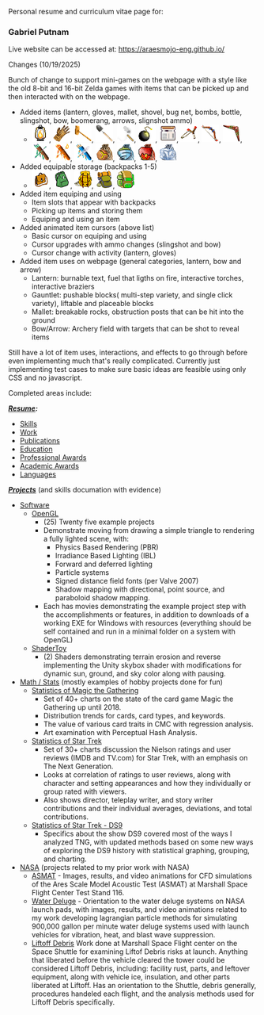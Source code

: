 Personal resume and curriculum vitae page for:

### Gabriel Putnam

Live website can be accessed at: https://araesmojo-eng.github.io/

Changes (10/19/2025)

Bunch of change to support mini-games on the webpage with a style like the old 8-bit and 16-bit Zelda games with items that can be picked up and then interacted with on the webpage.

- Added items (lantern, gloves, mallet, shovel, bug net, bombs, bottle, slingshot, bow, boomerang, arrows, slignshot ammo)
  - <img src="items/item_lantern2_icn.png">, <img src="items/item_glove2_icn.png">, <img src="items/item_mallet_icn.png">, <img src="items/item_shovel_icn.png">, <img src="items/item_bug_net_icn.png">, <img src="items/item_bomb_icn.png">, <img src="items/item_bottle_icn.png">, <img src="items/item_slingshot_icn.png">, <img src="items/item_bow_icn.png">, <img src="items/item_boomerang_icn.png">, <img src="items/item_arrow_quiver_icn.png">, <img src="items/item_arrow_quiver_fire_icn.png">, <img src="items/item_arrow_quiver_lightning_icn.png">, <img src="items/item_seed_deku_bag_icn.png">, <img src="items/item_seed_gale_bag_icn.png">, <img src="items/item_seed_ember_bag_icn.png">, <img src="items/item_ice_cube_bag_icn.png">
- Added equipable storage (backpacks 1-5)
  - <img src="items/backpack_01.png">, <img src="items/backpack_02.png">, <img src="items/backpack_03.png">, <img src="items/backpack_04.png">, <img src="items/backpack_05.png">
- Added item equiping and using
  - Item slots that appear with backpacks
  - Picking up items and storing them
  - Equiping and using an item
- Added animated item cursors (above list)
  - Basic cursor on equiping and using
  - Cursor upgrades with ammo changes (slingshot and bow)
  - Cursor change with activity (lantern, gloves)
- Added item uses on webpage (general categories, lantern, bow and arrow)
  - Lantern: burnable text, fuel that ligths on fire, interactive torches, interactive braziers
  - Gauntlet: pushable blocks( multi-step variety, and single click variety), liftable and placeable blocks
  - Mallet: breakable rocks, obstruction posts that can be hit into the ground
  - Bow/Arrow: Archery field with targets that can be shot to reveal items

Still have a lot of item uses, interactions, and effects to go through before even implementing much that's really complicated.
Currently just implementing test cases to make sure basic ideas are feasible using only CSS and no javascript.

Completed areas include:

***[Resume](https://araesmojo-eng.github.io/index.html#section_resume):***
- [Skills](https://araesmojo-eng.github.io/index.html#rsm_skills_trg)
- [Work](https://araesmojo-eng.github.io/index.html#rsm_work_trg)
- [Publications](https://araesmojo-eng.github.io/index.html#rsm_publications_trg)
- [Education](https://araesmojo-eng.github.io/index.html#rsm_education_trg)
- [Professional Awards](https://araesmojo-eng.github.io/index.html#rsm_prof_awards_trg)
- [Academic Awards](https://araesmojo-eng.github.io/index.html#rsm_academic_awards_trg)
- [Languages](https://araesmojo-eng.github.io/index.html#rsm_languages_trg)

***[Projects](https://araesmojo-eng.github.io/index.html#section_projects)*** (and skills documation with evidence)
- [Software](https://araesmojo-eng.github.io/index.html#prj_sftwr_trg)
  - [OpenGL](https://araesmojo-eng.github.io/index.html#prj_sftwr_opengl_trg)
    - (25) Twenty five example projects
    - Demonstrate moving from drawing a simple triangle to rendering a fully lighted scene, with:
      - Physics Based Rendering (PBR)
      - Irradiance Based Lighting (IBL)
      - Forward and deferred lighting
      - Particle systems
      - Signed distance field fonts (per Valve 2007)
      - Shadow mapping with directional, point source, and paraboloid shadow mapping.
    - Each has movies demonstrating the example project step with the accomplishments or features, in addition to downloads of a working EXE for Windows with resources (everything should be self contained and run in a minimal folder on a system with OpenGL)
  - [ShaderToy](https://araesmojo-eng.github.io/index.html#prj_sftwr_shadertoy_trg)
    - (2) Shaders demonstrating terrain erosion and reverse implementing the Unity skybox shader with modifications for dynamic sun, ground, and sky color along with pausing.
- [Math / Stats](https://araesmojo-eng.github.io/index.html#prj_math_trg) (mostly examples of hobby projects done for fun)
  - [Statistics of Magic the Gathering](https://araesmojo-eng.github.io/index.html#prj_math_mtg_stats_trg)
    - Set of 40+ charts on the state of the card game Magic the Gathering up until 2018.
    - Distribution trends for cards, card types, and keywords.
    - The value of various card traits in CMC with regression analysis.
    - Art examination with Perceptual Hash Analysis.
  - [Statistics of Star Trek](https://araesmojo-eng.github.io/index.html#prj_math_star_trek_stats_trg)
    - Set of 30+ charts discussion the Nielson ratings and user reviews (IMDB and TV.com) for Star Trek, with an emphasis on The Next Generation.
    - Looks at correlation of ratings to user reviews, along with character and setting appearances and how they individually or group rated with viewers.
    - Also shows director, teleplay writer, and story writer contributions and their individual averages, deviations, and total contributions.
  - [Statistics of Star Trek - DS9](https://araesmojo-eng.github.io/index.html#prj_math_star_trek_stats_ds9_trg)
    - Specifics about the show DS9 covered most of the ways I analyzed TNG, with updated methods based on some new ways of exploring the DS9 history with statistical graphing, grouping, and charting.
- [NASA](https://araesmojo-eng.github.io/index.html#prj_nasa_trg) (projects related to my prior work with NASA)
  - [ASMAT](https://araesmojo-eng.github.io/index.html#prj_nasa_asmat_trg) - Images, results, and video animations for CFD simulations of the Ares Scale Model Acoustic Test (ASMAT) at Marshall Space Flight Center Test Stand 116.
  - [Water Deluge](https://araesmojo-eng.github.io/index.html#prj_nasa_water_trg) - Orientation to the water deluge systems on NASA launch pads, with images, results, and video animations related to my work developing lagrangian particle methods for simulating 900,000 gallon per minute water deluge systems used with launch vehicles for vibration, heat, and blast wave suppression.
  - [Liftoff Debris](https://araesmojo-eng.github.io/index.html#prj_nasa_liftoff_debris_trg) Work done at Marshall Space Flight center on the Space Shuttle for examining Liftof Debris risks at launch.  Anything that liberated before the vehicle cleared the tower could be considered Liftoff Debris, including: facility rust, parts, and leftover equipment, along with vehicle ice, insulation, and other parts liberated at Liftoff.  Has an orientation to the Shuttle, debris generally, procedures handeled each flight, and the analysis methods used for Liftoff Debris specifically.
